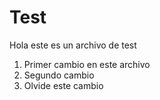 # Test

Hola este es un archivo de test
1. Primer cambio en este archivo
2. Segundo cambio
3. Olvide este cambio